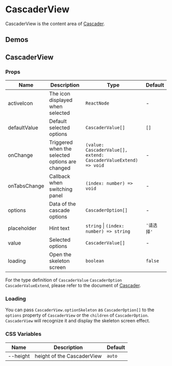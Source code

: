 # CascaderView

CascaderView is the content area of [Cascader](/components/cascader).

## Demos

<code src="./demos/demo1.tsx"></code>

## CascaderView

### Props

| Name | Description | Type | Default |
| --- | --- | --- | --- |
| activeIcon | The icon displayed when selected | `ReactNode` | - |
| defaultValue | Default selected options | `CascaderValue[]` | `[]` |
| onChange | Triggered when the selected options are changed | `(value: CascaderValue[], extend: CascaderValueExtend) => void` | - |
| onTabsChange | Callback when switching panel | `(index: number) => void` | - |
| options | Data of the cascade options | `CascaderOption[]` | - |
| placeholder | Hint text | `string` \| `(index: number) => string` | `'请选择'` |
| value | Selected options | `CascaderValue[]` | - |
| loading | Open the skeleton screen | `boolean` | `false` |

For the type definition of `CascaderValue` `CascaderOption` `CascaderValueExtend`, please refer to the document of [Cascader](/components/cascader#api).

### Loading <Experimental></Experimental>

You can pass `CascaderView.optionSkeleton` as `CascaderOption[]` to the `options` property of `CascaderView` or the `children` of `CascaderOption`. `CascaderView` will recognize it and display the skeleton screen effect.

### CSS Variables

| Name     | Description                | Default |
| -------- | -------------------------- | ------- |
| --height | height of the CascaderView | `auto`  |
